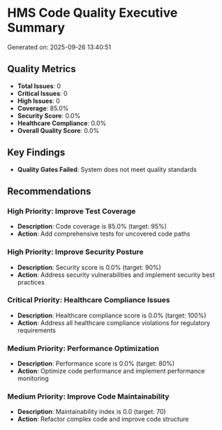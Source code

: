 # HMS Code Quality Executive Summary

Generated on: 2025-09-26 13:40:51

## Quality Metrics

- **Total Issues**: 0
- **Critical Issues**: 0
- **High Issues**: 0
- **Coverage**: 85.0%
- **Security Score**: 0.0%
- **Healthcare Compliance**: 0.0%
- **Overall Quality Score**: 0.0%

## Key Findings

- **Quality Gates Failed**: System does not meet quality standards


## Recommendations


### High Priority: Improve Test Coverage
- **Description**: Code coverage is 85.0% (target: 95%)
- **Action**: Add comprehensive tests for uncovered code paths

### High Priority: Improve Security Posture
- **Description**: Security score is 0.0% (target: 90%)
- **Action**: Address security vulnerabilities and implement security best practices

### Critical Priority: Healthcare Compliance Issues
- **Description**: Healthcare compliance score is 0.0% (target: 100%)
- **Action**: Address all healthcare compliance violations for regulatory requirements

### Medium Priority: Performance Optimization
- **Description**: Performance score is 0.0% (target: 80%)
- **Action**: Optimize code performance and implement performance monitoring

### Medium Priority: Improve Code Maintainability
- **Description**: Maintainability index is 0.0 (target: 70)
- **Action**: Refactor complex code and improve code structure


